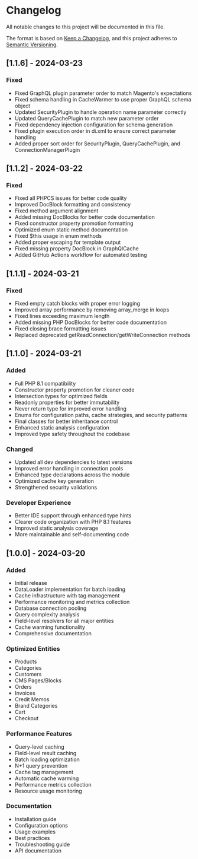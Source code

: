 # Changelog

All notable changes to this project will be documented in this file.

The format is based on [Keep a Changelog](https://keepachangelog.com/en/1.0.0/), and this project adheres to [Semantic Versioning](https://semver.org/spec/v2.0.0.html).

## [1.1.6] - 2024-03-23

### Fixed

- Fixed GraphQL plugin parameter order to match Magento's expectations
- Fixed schema handling in CacheWarmer to use proper GraphQL schema object
- Updated SecurityPlugin to handle operation name parameter correctly
- Updated QueryCachePlugin to match new parameter order
- Fixed dependency injection configuration for schema generation
- Fixed plugin execution order in di.xml to ensure correct parameter handling
- Added proper sort order for SecurityPlugin, QueryCachePlugin, and ConnectionManagerPlugin

## [1.1.2] - 2024-03-22

### Fixed

- Fixed all PHPCS issues for better code quality
- Improved DocBlock formatting and consistency
- Fixed method argument alignment
- Added missing DocBlocks for better code documentation
- Fixed constructor property promotion formatting
- Optimized enum static method documentation
- Fixed $this usage in enum methods
- Added proper escaping for template output
- Fixed missing property DocBlock in GraphQlCache
- Added GitHub Actions workflow for automated testing

## [1.1.1] - 2024-03-21

### Fixed

- Fixed empty catch blocks with proper error logging
- Improved array performance by removing array_merge in loops
- Fixed lines exceeding maximum length
- Added missing PHP DocBlocks for better code documentation
- Fixed closing brace formatting issues
- Replaced deprecated getReadConnection/getWriteConnection methods

## [1.1.0] - 2024-03-21

### Added

- Full PHP 8.1 compatibility
- Constructor property promotion for cleaner code
- Intersection types for optimized fields
- Readonly properties for better immutability
- Never return type for improved error handling
- Enums for configuration paths, cache strategies, and security patterns
- Final classes for better inheritance control
- Enhanced static analysis configuration
- Improved type safety throughout the codebase

### Changed

- Updated all dev dependencies to latest versions
- Improved error handling in connection pools
- Enhanced type declarations across the module
- Optimized cache key generation
- Strengthened security validations

### Developer Experience

- Better IDE support through enhanced type hints
- Clearer code organization with PHP 8.1 features
- Improved static analysis coverage
- More maintainable and self-documenting code

## [1.0.0] - 2024-03-20

### Added

- Initial release
- DataLoader implementation for batch loading
- Cache infrastructure with tag management
- Performance monitoring and metrics collection
- Database connection pooling
- Query complexity analysis
- Field-level resolvers for all major entities
- Cache warming functionality
- Comprehensive documentation

### Optimized Entities

- Products
- Categories
- Customers
- CMS Pages/Blocks
- Orders
- Invoices
- Credit Memos
- Brand Categories
- Cart
- Checkout

### Performance Features

- Query-level caching
- Field-level result caching
- Batch loading optimization
- N+1 query prevention
- Cache tag management
- Automatic cache warming
- Performance metrics collection
- Resource usage monitoring

### Documentation

- Installation guide
- Configuration options
- Usage examples
- Best practices
- Troubleshooting guide
- API documentation
